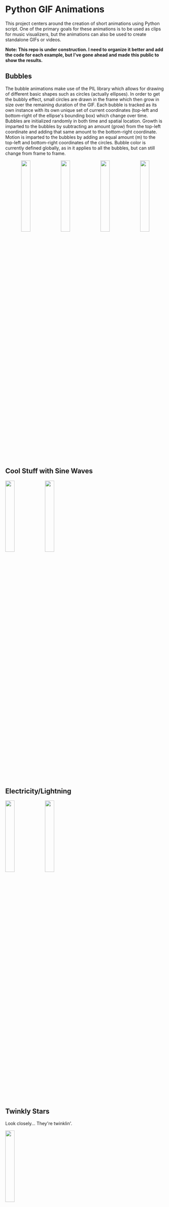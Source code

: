 # Python GIF Animations
This project centers around the creation of short animations using Python script. One of the primary goals for these animations is to be used as clips for music visualizers, but the animations can also be used to create standalone GIFs or videos. 

<b>Note: This repo is under construction. I need to organize it better and add the code for each example, but I've gone ahead and made this public to show the results.</b>

## Bubbles
The bubble animations make use of the PIL library which allows for drawing of different basic shapes such as circles (actually ellipses). In order to get the bubbly effect, small circles are drawn in the frame which then grow in size over the remaining duration of the GIF. Each bubble is tracked as its own instance with its own unique set of current coordinates (top-left and bottom-right of the ellipse's bounding box) which change over time. Bubbles are initialized randomly in both time and spatial location. Growth is imparted to the bubbles by subtracting an amount (grow) from the top-left coordinate and adding that same amount to the bottom-right coordinate. Motion is imparted to the bubbles by adding an equal amount (m) to the top-left and bottom-right coordinates of the circles. Bubble color is currently defined globally, as in it applies to all the bubbles, but can still change from frame to frame.

<p style="text-align:center">
  <img src="https://github.com/gaw1ik/visualizers/blob/master/bubbles/bubbles_1.gif" width="24%"/>
  <img src="https://github.com/gaw1ik/visualizers/blob/master/bubbles/bubbles_2.gif" width="24%"/>
  <img src="https://github.com/gaw1ik/visualizers/blob/master/bubbles/bubbles_drift_1.gif" width="24%"/>
  <img src="https://github.com/gaw1ik/visualizers/blob/master/bubbles/bubbles_shake_1.gif" width="24%"/>
</p>

## Cool Stuff with Sine Waves
<p style="align:center">
  <img src="https://github.com/gaw1ik/visualizers/blob/master/sine/test3.gif" width="24%"/>
  <img src="https://github.com/gaw1ik/visualizers/blob/master/sine/test4.gif" width="24%"/>
</p>

## Electricity/Lightning
<p style="align:center">
  <img src="https://github.com/gaw1ik/visualizers/blob/master/electricity-lightning/6.gif" width="24%"/>
  <img src="https://github.com/gaw1ik/visualizers/blob/master/electricity-lightning/7.gif" width="24%"/>
</p>

## Twinkly Stars
<p>Look closely... They're twinklin'.</p>
<p style="align:center">
  <img src="https://github.com/gaw1ik/visualizers/blob/master/stars/stars_twinkle_1.gif" width="24%"/>
</p>

## Snow/Rain
<p>Probably more on the snow end of the spectrum.</p>
<p style="align:center">
  <img src="https://github.com/gaw1ik/visualizers/blob/master/snow-rain/snow2.gif" width="24%"/>
  <img src="https://github.com/gaw1ik/visualizers/blob/master/snow-rain/snow3.gif" width="24%"/>
</p>
